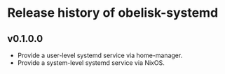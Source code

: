 # Release history of obelisk-systemd

## v0.1.0.0

* Provide a user-level systemd service via home-manager.
* Provide a system-level systemd service via NixOS.

